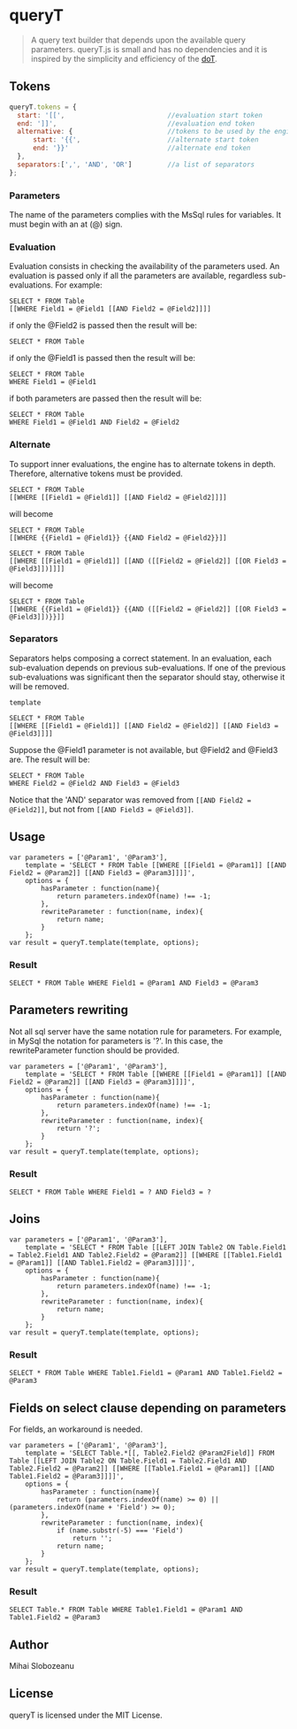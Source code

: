 # queryT
> A query text builder that depends upon the available query parameters. queryT.js is small and has no dependencies and it is inspired by the simplicity and efficiency of the [doT](http://olado.github.io/doT/index.html).

## Tokens

```javascript
queryT.tokens = {
  start: '[[',                          //evaluation start token
  end: ']]',                            //evaluation end token
  alternative: {                        //tokens to be used by the engine to alternate tokens in depth.
      start: '{{',                      //alternate start token
      end: '}}'                         //alternate end token
  },
  separators:[',', 'AND', 'OR']         //a list of separators
};
```

### Parameters

The name of the parameters complies with the MsSql rules for variables. It must begin with an at (@) sign.

### Evaluation

Evaluation consists in checking the availability of the parameters used. An evaluation is passed only if all the parameters are available, regardless sub-evaluations. For example:

```
SELECT * FROM Table
[[WHERE Field1 = @Field1 [[AND Field2 = @Field2]]]]
```

if only the @Field2 is passed then the result will be:

```
SELECT * FROM Table
```

if only the @Field1 is passed then the result will be:

```
SELECT * FROM Table
WHERE Field1 = @Field1
```

if both parameters are passed then the result will be:

```
SELECT * FROM Table
WHERE Field1 = @Field1 AND Field2 = @Field2
```

### Alternate

To support inner evaluations, the engine has to alternate tokens in depth. Therefore, alternative tokens must be provided.

```
SELECT * FROM Table
[[WHERE [[Field1 = @Field1]] [[AND Field2 = @Field2]]]]
```

will become

```
SELECT * FROM Table
[[WHERE {{Field1 = @Field1}} {{AND Field2 = @Field2}}]]
```


```
SELECT * FROM Table
[[WHERE [[Field1 = @Field1]] [[AND ([[Field2 = @Field2]] [[OR Field3 = @Field3]])]]]]
```

will become

```
SELECT * FROM Table
[[WHERE {{Field1 = @Field1}} {{AND ([[Field2 = @Field2]] [[OR Field3 = @Field3]])}}]]
```

### Separators

Separators helps composing a correct statement. In an evaluation, each sub-evaluation depends on previous sub-evaluations.
If one of the previous sub-evaluations was significant then the separator should stay, otherwise it will be removed.

`template`

```
SELECT * FROM Table
[[WHERE [[Field1 = @Field1]] [[AND Field2 = @Field2]] [[AND Field3 = @Field3]]]]
```

Suppose the @Field1 parameter is not available, but @Field2 and @Field3 are. The result will be:

```
SELECT * FROM Table
WHERE Field2 = @Field2 AND Field3 = @Field3
```

Notice that the 'AND' separator was removed from ```[[AND Field2 = @Field2]]```, but not from ```[[AND Field3 = @Field3]]```.

## Usage

```
var parameters = ['@Param1', '@Param3'],
    template = 'SELECT * FROM Table [[WHERE [[Field1 = @Param1]] [[AND Field2 = @Param2]] [[AND Field3 = @Param3]]]]',
    options = {
        hasParameter : function(name){
            return parameters.indexOf(name) !== -1;
        },
        rewriteParameter : function(name, index){
            return name;
        }
    };
var result = queryT.template(template, options);
```

### Result

```
SELECT * FROM Table WHERE Field1 = @Param1 AND Field3 = @Param3
```

## Parameters rewriting

Not all sql server have the same notation rule for parameters. For example, in MySql the notation for parameters is '?'.
In this case, the rewriteParameter function should be provided.

```
var parameters = ['@Param1', '@Param3'],
    template = 'SELECT * FROM Table [[WHERE [[Field1 = @Param1]] [[AND Field2 = @Param2]] [[AND Field3 = @Param3]]]]',
    options = {
        hasParameter : function(name){
            return parameters.indexOf(name) !== -1;
        },
        rewriteParameter : function(name, index){
            return '?';
        }
    };
var result = queryT.template(template, options);
```

### Result

```
SELECT * FROM Table WHERE Field1 = ? AND Field3 = ?
```

## Joins

```
var parameters = ['@Param1', '@Param3'],
    template = 'SELECT * FROM Table [[LEFT JOIN Table2 ON Table.Field1 = Table2.Field1 AND Table2.Field2 = @Param2]] [[WHERE [[Table1.Field1 = @Param1]] [[AND Table1.Field2 = @Param3]]]]',
    options = {
        hasParameter : function(name){
            return parameters.indexOf(name) !== -1;
        },
        rewriteParameter : function(name, index){
            return name;
        }
    };
var result = queryT.template(template, options);
```

### Result

```
SELECT * FROM Table WHERE Table1.Field1 = @Param1 AND Table1.Field2 = @Param3
```

## Fields on select clause depending on parameters

For fields, an workaround is needed.

```
var parameters = ['@Param1', '@Param3'],
    template = 'SELECT Table.*[[, Table2.Field2 @Param2Field]] FROM Table [[LEFT JOIN Table2 ON Table.Field1 = Table2.Field1 AND Table2.Field2 = @Param2]] [[WHERE [[Table1.Field1 = @Param1]] [[AND Table1.Field2 = @Param3]]]]',
    options = {
        hasParameter : function(name){
            return (parameters.indexOf(name) >= 0) || (parameters.indexOf(name + 'Field') >= 0);
        },
        rewriteParameter : function(name, index){
            if (name.substr(-5) === 'Field')
                return '';
            return name;
        }
    };
var result = queryT.template(template, options);
```

### Result

```
SELECT Table.* FROM Table WHERE Table1.Field1 = @Param1 AND Table1.Field2 = @Param3
```

## Author
Mihai Slobozeanu

## License
queryT is licensed under the MIT License.
